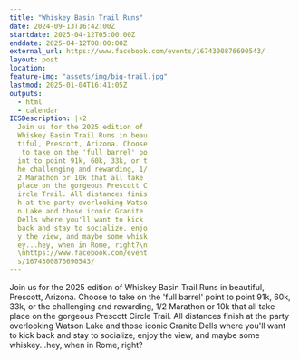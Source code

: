 ```yaml
---
title: "Whiskey Basin Trail Runs"
date: 2024-09-13T16:42:00Z
startdate: 2025-04-12T05:00:00Z
enddate: 2025-04-12T08:00:00Z
external_url: https://www.facebook.com/events/1674300876690543/
layout: post
location: 
feature-img: "assets/img/big-trail.jpg"
lastmod: 2025-01-04T16:41:05Z
outputs:
  - html
  - calendar
ICSDescription: |+2
  Join us for the 2025 edition of   Whiskey Basin Trail Runs in beau  tiful, Prescott, Arizona. Choose   to take on the 'full barrel' po  int to point 91k, 60k, 33k, or t  he challenging and rewarding, 1/  2 Marathon or 10k that all take   place on the gorgeous Prescott C  ircle Trail. All distances finis  h at the party overlooking Watso  n Lake and those iconic Granite   Dells where you'll want to kick   back and stay to socialize, enjo  y the view, and maybe some whisk  ey...hey, when in Rome, right?\n  \nhttps://www.facebook.com/event  s/1674300876690543/
---
```


Join us for the 2025 edition of Whiskey Basin Trail Runs in beautiful, Prescott, Arizona. Choose to take on the 'full barrel' point to point 91k, 60k, 33k, or the challenging and rewarding, 1/2 Marathon or 10k that all take place on the gorgeous Prescott Circle Trail. All distances finish at the party overlooking Watson Lake and those iconic Granite Dells where you'll want to kick back and stay to socialize, enjoy the view, and maybe some whiskey...hey, when in Rome, right?<br>
  <br>
  
